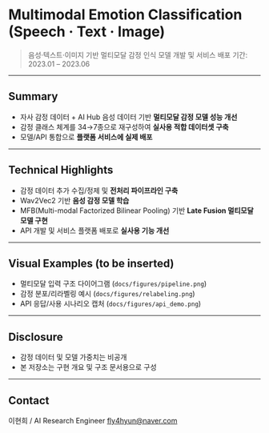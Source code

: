 # Multimodal Emotion Classification (Speech · Text · Image)

> 음성·텍스트·이미지 기반 멀티모달 감정 인식 모델 개발 및 서비스 배포
> 기간: 2023.01 – 2023.06

---

## Summary

* 자사 감정 데이터 + AI Hub 음성 데이터 기반 **멀티모달 감정 모델 성능 개선**
* 감정 클래스 체계를 34→7종으로 재구성하여 **실사용 적합 데이터셋 구축**
* 모델/API 통합으로 **플랫폼 서비스에 실제 배포**

---

## Technical Highlights

* 감정 데이터 추가 수집/정제 및 **전처리 파이프라인 구축**
* Wav2Vec2 기반 **음성 감정 모델 학습**
* MFB(Multi-modal Factorized Bilinear Pooling) 기반 **Late Fusion 멀티모달 모델 구현**
* API 개발 및 서비스 플랫폼 배포로 **실사용 기능 개선**

---

## Visual Examples (to be inserted)

* 멀티모달 입력 구조 다이어그램 (`docs/figures/pipeline.png`)
* 감정 분포/리라벨링 예시 (`docs/figures/relabeling.png`)
* API 응답/사용 시나리오 캡처 (`docs/figures/api_demo.png`)

---

## Disclosure

* 감정 데이터 및 모델 가중치는 비공개
* 본 저장소는 구현 개요 및 구조 문서용으로 구성

---

## Contact

이현희 / AI Research Engineer
[fly4hyun@naver.com](mailto:fly4hyun@naver.com)
